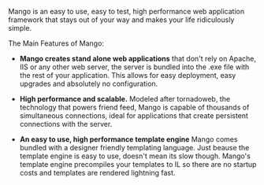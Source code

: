 

Mango is an easy to use, easy to test, high performance web application framework that stays out of your way and makes your life ridiculously simple.

The Main Features of Mango:

 - **Mango creates stand alone web applications** that don't rely on Apache, IIS or any other web server, the server is bundled into the .exe file with the rest of your application.  This allows for easy deployment, easy upgrades and absolutely no configuration. 

 - **High performance and scalable.**  Modeled after tornadoweb, the technology that powers friend feed, Mango is capable of thousands of simultaneous connections, ideal for applications that create persistent connections with the server.

 - **An easy to use, high performance template engine** Mango comes bundled with a designer friendly templating language. Just beause the template engine is easy to use, doesn't mean its slow though.  Mango's template engine precompiles your templates to IL so there are no startup costs and templates are rendered lightning fast.


